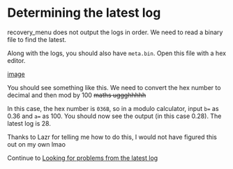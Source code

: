 # Determining the latest log

recovery_menu does not output the logs in order. We need to read a binary file to find the latest.

Along with the logs, you should also have `meta.bin`. Open this file with a hex editor.

[image](https://github.com/DardelHMB/udpih-troubleshooting-guide/blob/main/docs/image/image.png)

You should see something like this. We need to convert the hex number to decimal and then mod by 100 ~~maths uggghhhhh~~

In this case, the hex number is `036B`, so in a modulo calculator, input `b=` as 0.36 and `a=` as 100. You should now see the output (in this case 0.28). The latest log is 28.


Thanks to Lazr for telling me how to do this, I would not have figured this out on my own lmao


Continue to [Looking for problems from the latest log](/docs/problemfinding.md)
